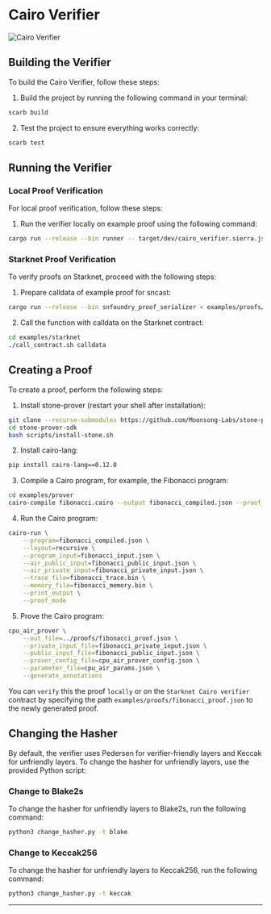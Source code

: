 # Cairo Verifier

![Cairo Verifier](https://github.com/HerodotusDev/cairo-verifier/assets/46165861/8692dfc1-f267-4c7e-9af0-4ceaeec84207)

## Building the Verifier

To build the Cairo Verifier, follow these steps:

1. Build the project by running the following command in your terminal:

```bash
scarb build
```

2. Test the project to ensure everything works correctly:

```bash
scarb test
```

## Running the Verifier

### Local Proof Verification

For local proof verification, follow these steps:

1. Run the verifier locally on example proof using the following command:

```bash
cargo run --release --bin runner -- target/dev/cairo_verifier.sierra.json < examples/proofs/example_proof.json
```

### Starknet Proof Verification

To verify proofs on Starknet, proceed with the following steps:

1. Prepare calldata of example proof for sncast:

```bash
cargo run --release --bin snfoundry_proof_serializer < examples/proofs/example_proof.json > examples/starknet/calldata
```

2. Call the function with calldata on the Starknet contract:

```bash
cd examples/starknet
./call_contract.sh calldata
```

## Creating a Proof

To create a proof, perform the following steps:

1. Install stone-prover (restart your shell after installation):

```bash
git clone --recurse-submodules https://github.com/Moonsong-Labs/stone-prover-sdk.git
cd stone-prover-sdk
bash scripts/install-stone.sh
```

2. Install cairo-lang:

```bash
pip install cairo-lang==0.12.0
```

3. Compile a Cairo program, for example, the Fibonacci program:

```bash
cd examples/prover
cairo-compile fibonacci.cairo --output fibonacci_compiled.json --proof_mode
```

4. Run the Cairo program:

```bash
cairo-run \
    --program=fibonacci_compiled.json \
    --layout=recursive \
    --program_input=fibonacci_input.json \
    --air_public_input=fibonacci_public_input.json \
    --air_private_input=fibonacci_private_input.json \
    --trace_file=fibonacci_trace.bin \
    --memory_file=fibonacci_memory.bin \
    --print_output \
    --proof_mode
```

5. Prove the Cairo program:

```bash
cpu_air_prover \
    --out_file=../proofs/fibonacci_proof.json \
    --private_input_file=fibonacci_private_input.json \
    --public_input_file=fibonacci_public_input.json \
    --prover_config_file=cpu_air_prover_config.json \
    --parameter_file=cpu_air_params.json \
    --generate_annotations
```

You can `verify` this the proof `locally` or on the `Starknet Cairo verifier` contract by specifying the path `examples/proofs/fibonacci_proof.json` to the newly generated proof.

## Changing the Hasher

By default, the verifier uses Pedersen for verifier-friendly layers and Keccak for unfriendly layers. To change the hasher for unfriendly layers, use the provided Python script:

### Change to Blake2s

To change the hasher for unfriendly layers to Blake2s, run the following command:

```bash
python3 change_hasher.py -t blake
```

### Change to Keccak256

To change the hasher for unfriendly layers to Keccak256, run the following command:

```bash
python3 change_hasher.py -t keccak
```

---
